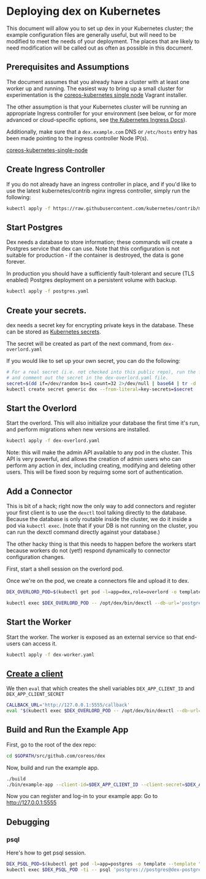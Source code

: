 # Deploying dex on Kubernetes

This document will allow you to set up dex in your Kubernetes cluster; the example configuration files are generally useful, but will need to be modified to meet the needs of your deployment. The places that are likely to need modification will be called out as often as possible in this document.

## Prerequisites and Assumptions

The document assumes that you already have a cluster with at least one worker up and running. The easiest way to bring up a small cluster for experimentation is the [coreos-kubernetes single node](coreos-kubernetes-single-node) Vagrant installer.

The other assumption is that your Kubernetes cluster will be running an appropriate Ingress controller for your environment (see below, or for more advanced or cloud-specific options, see [the Kubernetes Ingress Docs](http://kubernetes.io/docs/user-guide/ingress/#ingress-controllers)).

Additionally, make sure that a `dex.example.com` DNS or `/etc/hosts` entry has been made pointing to the ingress controller Node IP(s).

[coreos-kubernetes-single-node](https://github.com/coreos/coreos-kubernetes/blob/master/single-node/README.md)


## Create Ingress Controller

If you do not already have an ingress controller in place, and if you'd like to use the latest kubernetes/contrib nginx ingress controller, simply run the following:

```bash
kubectl apply -f https://raw.githubusercontent.com/kubernetes/contrib/master/ingress/controllers/nginx/rc.yaml
```

## Start Postgres

Dex needs a database to store information; these commands will create a Postgres service that dex can use. Note that this configuration is not suitable for production - if the container is destroyed, the data is gone forever. 

In production you should have a sufficiently fault-tolerant and secure (TLS enabled) Postgres deployment on a persistent volume with backup.

```bash
kubectl apply -f postgres.yaml
```

## Create your secrets.

dex needs a secret key for encrypting private keys in the database. These can be stored as [Kubernetes secrets][k8s-secrets].

[k8s-secrets]: http://kubernetes.io/v1.0/docs/user-guide/secrets.html

The secret will be created as part of the next command, from `dex-overlord.yaml`

If you would like to set up your own secret, you can do the following:

```bash
# For a real secret (i.e. not checked into this public repo), run the following
# and comment out the secret in the dex-overlord.yaml file.
secret=$(dd if=/dev/random bs=1 count=32 2>/dev/null | base64 | tr -d '\n')
kubectl create secret generic dex --from-literal=key-secrets=$secret
```

## Start the Overlord

Start the overlord. This will also initialize your database the first time it's run, and perform migrations when new versions are installed.

```bash
kubectl apply -f dex-overlord.yaml
```

Note: this will make the admin API available to any pod in the cluster. This API is very powerful, and allows the creation of admin users who can perform any action in dex, including creating, modifying and deleting other users. This will be fixed soon by requirng some sort of authentication.

## Add a Connector

This is bit of a hack; right now the only way to add connectors and register
your first client is to use the `dexctl` tool talking directly to the
database. Because the database is only routable inside the cluster, we do it
inside a pod via `kubectl exec`. (note that if your DB is not running on the cluster, you can run the dexctl command directly against your database.)

The other hacky thing is that this needs to happen before the workers start because workers do not (yet!) respond dynamically to connector configuration changes.

First, start a shell session on the overlord pod.

Once we're on the pod, we create a connectors file and upload it to dex.
```bash
DEX_OVERLORD_POD=$(kubectl get pod -l=app=dex,role=overlord -o template --template "{{ (index .items 0).metadata.name }}")

kubectl exec $DEX_OVERLORD_POD -- /opt/dex/bin/dexctl --db-url='postgres://postgres@dex-postgres:5432/postgres?sslmode=disable' set-connector-configs '/etc/dex-connectors/connector.json'
```

## Start the Worker

Start the worker. The worker is exposed as an external service so that end-users can access it.

```bash
kubectl apply -f dex-worker.yaml
```

## [Create a client](https://github.com/coreos/dex#registering-clients)

We then `eval` that which creates the shell variables `DEX_APP_CLIENT_ID` and `DEX_APP_CLIENT_SECRET`

```bash
CALLBACK_URL='http://127.0.0.1:5555/callback'
eval "$(kubectl exec $DEX_OVERLORD_POD -- /opt/dex/bin/dexctl --db-url='postgres://postgres@dex-postgres:5432/postgres?sslmode=disable' new-client $CALLBACK_URL )"
```

## Build and Run the Example App

First, go to the root of the dex repo:

```bash
cd $GOPATH/src/github.com/coreos/dex
```

Now, build and run the example app.

```bash
./build
./bin/example-app --client-id=$DEX_APP_CLIENT_ID --client-secret=$DEX_APP_CLIENT_SECRET --discovery=http://dex.example.com
```

Now you can register and log-in to your example app: Go to http://127.0.0.1:5555

## Debugging

### psql

Here's how to get psql session.
```bash
DEX_PSQL_POD=$(kubectl get pod -l=app=postgres -o template --template "{{ (index .items 0).metadata.name }}")
kubectl exec $DEX_PSQL_POD -ti -- psql 'postgres://postgres@dex-postgres:5432/postgres?sslmode=disable'
```
